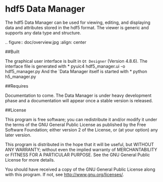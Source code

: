 
hdf5 Data Manager
=================

The hdf5 Data Manager can be used for viewing, editing, and displaying data and attributes 
stored in the hdf5 format. The viewer is generic and supports any data type and structure.

.. figure:: doc/overview.jpg
   :align:  center

##Built

The graphical user interface is built in `Qt Designer` (Version 4.8.6). The interface file is generated with 
	* pyuic4 hdf5_manager.ui -o hdf5_manager.py
And the `Data Manager itself is started with 
	* python h5_manager.py

##Requires


Documentation to come. The Data Manager is under heavy development phase and a documentation will appear once a stable version is released. 

##License

This program is free software; you can redistribute it and/or
modify it under the terms of the GNU General Public License
as published by the Free Software Foundation; either version 2
of the License, or (at your option) any later version.

This program is distributed in the hope that it will be useful,
but WITHOUT ANY WARRANTY; without even the implied warranty of
MERCHANTABILITY or FITNESS FOR A PARTICULAR PURPOSE.  See the
GNU General Public License for more details.

You should have received a copy of the GNU General Public License
along with this program.  If not, see <http://www.gnu.org/licenses/>.


